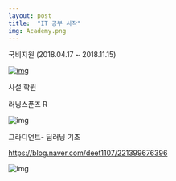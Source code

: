 ```yaml
---
layout: post
title:  "IT 공부 시작"
img: Academy.png
---
```








국비지원 (2018.04.17 ~ 2018.11.15)

[![img](https://postfiles.pstatic.net/MjAxOTAxMTlfMTc3/MDAxNTQ3ODYxNjU5ODEx.N3Aa-t2_jint963Jt7dWCT2eTlGElA4qBB96UdR_wAYg.-_kLYjZCapwEEfYUAOTEpxO4ycCbOPsd75ED2CRlwH4g.PNG.deet1107/SE-1823e520-9828-4cd2-bd9f-944552d75aef.png?type=w580)](https://blog.naver.com/deet1107/221400844393)



사설 학원

러닝스푼즈 R

![img](https://blogfiles.pstatic.net/MjAxOTAxMTlfMjAz/MDAxNTQ3ODYzNzI5Mjg1.5XoKFDBz42lTQi1ASnIgZ7jEYTqxXXIUvBwlNd5sUtMg.4KHjXTS_I944h9UhL411Rfr69fh05KYTg5iQH0QY2C4g.JPEG.deet1107/11.jpg)





그라디언트- 딥러닝 기초

https://blog.naver.com/deet1107/221399676396

![img](https://postfiles.pstatic.net/MjAxOTAxMTlfMjE5/MDAxNTQ3ODc4MzY3MTgx.U85CGYENwvniq9gvSwb0rHNQULLdDz6NprAwhJho0_gg.gSA2CnRf5P6rWZ4JZi4XFD3kQ7M4u6_d3Eks0AAPAmkg.PNG.deet1107/SE-0073c144-30a8-404c-a526-9c8bc0ce6082.png?type=w580)

